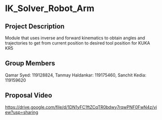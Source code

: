 # IK_Solver_Robot_Arm
## Project Description
Module that uses inverse and forward kinematics to obtain angles and trajectories to get from current position to desired tool position for KUKA KR5

## Group Members
Qamar Syed: 119128824,
Tanmay Haldankar: 119175460,
Sanchit Kedia: 119159620

## Proposal Video
https://drive.google.com/file/d/1DN1yFC1ftZCqTR0bdwy7rqwPNF0FwN4z/view?usp=sharing
